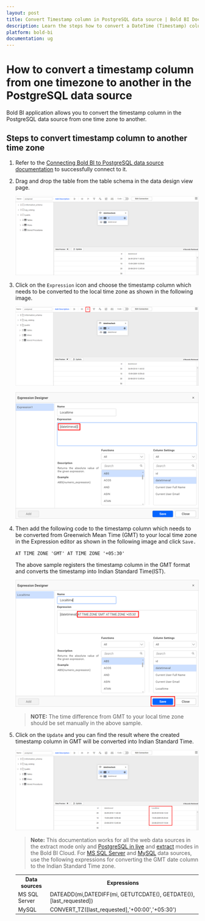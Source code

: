 ```yaml
---
layout: post
title: Convert Timestamp column in PostgreSQL data source | Bold BI Docs
description: Learn the steps how to convert a DateTime (Timestamp) column from one time zone to another in the PostgreSQL data source using Bold BI Cloud based Web designer.
platform: bold-bi
documentation: ug
---
```


# How to convert a timestamp column from one timezone to another in the PostgreSQL data source

Bold BI application allows you to convert the timestamp column in the PostgreSQL data source from one time zone to another.

## Steps to convert timestamp column to another time zone

1.	Refer to the [Connecting Bold BI to PostgreSQL data source documentation](https://help.boldbi.com/cloud-bi/working-with-data-source/data-connectors/postgresql/) to successfully connect to it.

2.	Drag and drop the table from the table schema in the data design view page.

    ![Drag table](/static/assets/cloud/faq/images/drag-timestamp-table.png)

3.	Click on the `Expression` icon and choose the timestamp column which needs to be converted to the local time zone as shown in the following image.

    ![Expression icon](/static/assets/cloud/faq/images/expression-icon.png)
	
	![Datetime column](/static/assets/cloud/faq/images/timestamp-column.png)

4.	Then add the following code to the timestamp column which needs to be converted from Greenwich Mean Time (GMT) to your local time zone in the Expression editor as shown in the following image and click `Save.`

        AT TIME ZONE 'GMT' AT TIME ZONE '+05:30'
	  
	The above sample registers the timestamp column in the GMT format and converts the timestamp into Indian Standard Time(IST).
	
	![Create Expression](/static/assets/cloud/faq/images/timezone-expression.png)
	
	>**NOTE:** The time difference from GMT to your local time zone should be set manually in the above sample. 
	
5.	Click on the `Update` and you can find the result where the created timestamp column in GMT will be converted into Indian Standard Time.

    ![Result preview](/static/assets/cloud/faq/images/converted-timezone.png)

    >**Note:**  This documentation works for all the web data sources in the extract mode only and [PostgreSQL in live](https://help.boldbi.com/cloud-bi/working-with-data-source/data-connectors/postgresql/#live-mode-connection) and [extract](https://help.boldbi.com/cloud-bi/working-with-data-source/data-connectors/postgresql/#extract-mode-connection) modes in the Bold BI Cloud. For [MS SQL Server](https://help.boldbi.com/cloud-bi/working-with-data-source/data-connectors/sql-data-source/) and [MySQL](https://help.boldbi.com/cloud-bi/working-with-data-source/data-connectors/mysql/) data sources, use the following expressions for converting the GMT date column to the Indian Standard Time zone.
	
	<table>
	<tr>
	<th style="text-align:center">
	Data sources
    </th>
	<th style="text-align:center">
	Expressions
	</th>
	</tr>
	<tr>
	<td>
	MS SQL Server
    </td>
	<td>
	DATEADD(mi,DATEDIFF(mi, GETUTCDATE(), GETDATE()),[last_requested])
	</td>
	</tr>
	<tr>
	<td>
	MySQL
    </td>
	<td>
	CONVERT_TZ([last_requested],'+00:00','+05:30')
	</td>
	</tr>
	</table>
	 


